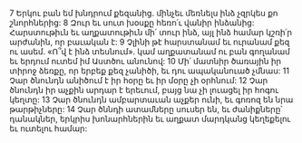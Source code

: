 7 Երկու բան եմ խնդրում քեզանից.
մինչեւ մեռնելս ինձ չզրկես քո շնորհներից:
8 Զուր եւ սուտ խօսքը հեռո՛ւ վանիր ինձանից:
Հարստութիւն եւ աղքատութիւն մի՛ տուր ինձ,
այլ ինձ համար կշռի՛ր արժանին, որ բաւական է:
9 Չլինի թէ հարստանամ եւ ուրանամ քեզ ու ասեմ.
«Ո՞վ է ինձ տեսնում».
կամ աղքատանամ ու բան գողանամ
եւ երդում ուտեմ իմ Աստծու անունով:
10 Մի՛ մատնիր ծառային իր տիրոջ ձեռքը,
որ երբեք քեզ չանիծի, եւ դու ապականուած չմնաս:
11 Չար ծնունդն անիծում է իր հօրը եւ իր մօրը չի օրհնում:
12 Չար ծնունդն իր աչքին արդար է երեւում,
բայց նա չի լուացել իր հոգու կեղտը:
13 Չար ծնունդն ամբարտաւան աչքեր ունի,
եւ գոռոզ են նրա թարթիչները:
14 Չար ծննդի ատամները սուսեր են, եւ ժանիքները՝ դանակներ,
երկրիս խոնարհներին եւ աղքատ մարդկանց կեղեքելու եւ ուտելու համար:
